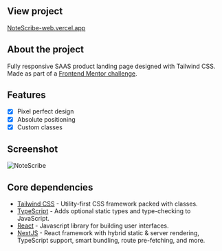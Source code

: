 ## View project

[NoteScribe-web.vercel.app](https://NoteScribe-web.vercel.app/)

## About the project

Fully responsive SAAS product landing page designed with Tailwind CSS. Made as part of a [Frontend Mentor challenge](https://www.frontendmentor.io/solutions/responsive-landing-page-using-tailwind-apt74__Nl).

## Features

- [x] Pixel perfect design
- [x] Absolute positioning
- [x] Custom classes

## Screenshot

![NoteScribe](https://user-images.githubusercontent.com/4708484/110999705-2ae55c80-8357-11eb-97bf-94cf3aea198a.jpg)

## Core dependencies

- [Tailwind CSS](https://tailwindcss.com/) - Utility-first CSS framework packed with classes.
- [TypeScript](https://www.typescriptlang.org/) - Adds optional static types and type-checking to JavaScript.
- [React](https://reactjs.org/) - Javascript library for building user interfaces.
- [NextJS](https://nextjs.org/) - React framework with hybrid static & server rendering, TypeScript support, smart bundling, route pre-fetching, and more.
